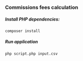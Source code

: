 ### Commissions fees calculation

##### Install PHP dependencies:
```
composer install
```
##### Run application
```
php script.php input.csv
```